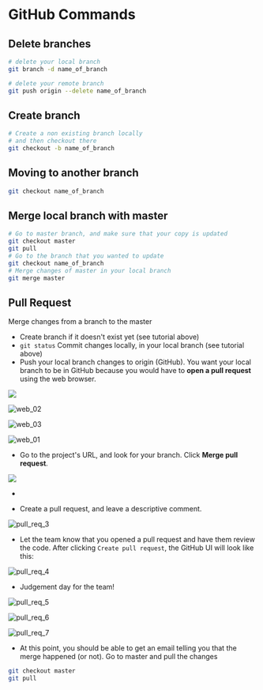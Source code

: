 # GitHub Commands

## Delete branches
```bash
# delete your local branch
git branch -d name_of_branch

# delete your remote branch
git push origin --delete name_of_branch
```

## Create branch

````bash
# Create a non existing branch locally
# and then checkout there
git checkout -b name_of_branch
````

## Moving to another branch

```bash
git checkout name_of_branch
```

## Merge local branch with master

```bash
# Go to master branch, and make sure that your copy is updated
git checkout master
git pull
# Go to the branch that you wanted to update
git checkout name_of_branch
# Merge changes of master in your local branch
git merge master
```

## Pull Request

Merge changes from a branch to the master

* Create branch if it doesn't exist yet (see tutorial above)
* `git status` Commit changes locally, in your local branch (see tutorial above)
* Push your local branch changes to origin (GitHub). You want your local branch to be in GitHub because you would have to **open a pull request** using the web browser.

![](./image/pull_req_1.PNG)

![web_02](./image/web_01.PNG)

![web_03](./image/web_02.PNG)

![web_01](./image/web_03.PNG)

* Go to the project's URL, and look for your branch. Click **Merge pull request**.

![](./image/pull_req_2.PNG)

* 

* Create a pull request, and leave a descriptive comment.

![pull_req_3](./image/pull_req_3.PNG)

* Let the team know that you opened a pull request and have them review the code. After clicking `Create pull request`, the GitHub UI will look like this:

![pull_req_4](./image/pull_req_4.PNG)

* Judgement day for the team!

![pull_req_5](./image/pull_req_5.PNG)

![pull_req_6](./image/pull_req_6.PNG)

![pull_req_7](./image/pull_req_7.PNG)

* At this point, you should be able to get an email telling you that the merge happened (or not). Go to master and pull the changes

```bash
git checkout master
git pull
```

